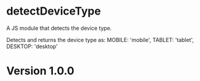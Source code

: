 # detectDeviceType
 A JS module that detects the device type.

Detects and returns the device type as:
MOBILE: 'mobile',
TABLET: 'tablet',
DESKTOP: 'desktop'


# Version 1.0.0

